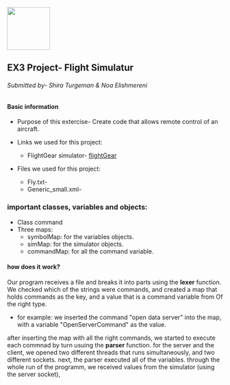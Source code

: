  <img src="https://upload.wikimedia.org/wikipedia/commons/3/34/FlightGear_Logo.svg" width="100" height="100">

## EX3 Project- Flight Simulatur 

###### Submitted by- Shira Turgeman & Noa Elishmereni

#### **Basic information**
* Purpose of this extercise-
Create code that allows remote control of an aircraft.

* Links we used for this project:
   * FlightGear simulator- [flightGear](https://www.flightgear.org/)

* Files we used for this project:
   * Fly.txt- 
   * Generic_small.xml- 

### **important classes, variables and objects:**
* Class command
* Three maps:
   * symbolMap: for the variables objects.
   * simMap: for the simulator objects.
   * commandMap: for all the command variable.
   
#### **how does it work?**
Our program receives a file and breaks it into parts using the **lexer** function. We checked which of the strings were commands, and created a map that holds commands as the key, and a value that is a command variable from Of the right type. 
  * for example: we inserted the command "open data server" into the map, with a variable "OpenServerCommand" as the value.
  
after inserting the map with all the right commands, we started to execute each commnad by turn usuing the **parser** function. for the server and the client, we opened two different threads that runs simultaneously, and two different sockets.
next, the parser executed all of the variables.
through the whole run of the programm, we received values from the simulator (using the server socket), 

